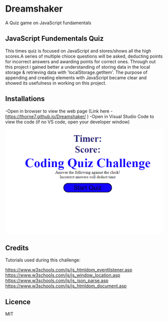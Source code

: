 # Dreamshaker
A Quiz game on JavaScript fundamentals 

## JavaScript Fundementals Quiz
This times quiz is focused on JavaScript and stores/shows all the high scores.A series of multiple chioce questions will be asked, deducting points for incorrect answers and awarding points for correct ones. Through out this project i gained better a understanding of storing data in the local storage & retrieving data with 'localStorage.getItem'. The purpose of appending and creating elements with JavaScript became clear and showed its usefulness in working on this project.

## Installations

-Open in browser to view the web page (Link here - https://thorne7.github.io/Dreamshaker/ )
-Open in Visual Studio Code to view the code (if no VS code, open your developer window)

![Alt text](assets/images/screenshot.png)

## Credits 

Tutorials used during this challenge:

https://www.w3schools.com/js/js_htmldom_eventlistener.asp
https://www.w3schools.com/js/js_window_location.asp
https://www.w3schools.com/js/js_json_parse.asp
https://www.w3schools.com/js/js_htmldom_document.asp

## Licence 

MIT